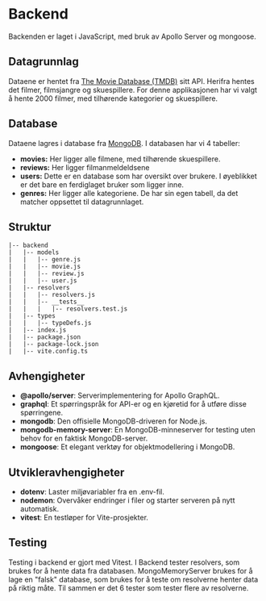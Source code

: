 # Backend

Backenden er laget i JavaScript, med bruk av Apollo Server og mongoose.  

## Datagrunnlag

Dataene er hentet fra [The Movie Database (TMDB)](https://www.themoviedb.org/) sitt API. Herifra hentes det filmer, filmsjangre og skuespillere. For denne applikasjonen har vi valgt å hente 2000 filmer, med tilhørende kategorier og skuespillere.

## Database

Dataene lagres i database fra [MongoDB](https://www.mongodb.com/). I databasen har vi 4 tabeller:

 - **movies:** Her ligger alle filmene, med tilhørende skuespillere.
 - **reviews:** Her ligger filmanmeldeldsene
 - **users:** Dette er en database som har oversikt over brukere. I øyeblikket er det bare en ferdiglaget bruker som ligger inne.
 - **genres:** Her ligger alle kategoriene. De har sin egen tabell, da det matcher oppsettet til datagrunnlaget.

## Struktur

```
|-- backend
|   |-- models
|   |   |-- genre.js
|   |   |-- movie.js
|   |   |-- review.js
|   |   |-- user.js
|   |-- resolvers
|   |   |-- resolvers.js
|   |   |-- __tests__
|   |   |   |-- resolvers.test.js
|   |-- types
|   |   |-- typeDefs.js
|   |-- index.js
|   |-- package.json
|   |-- package-lock.json
|   |-- vite.config.ts
```

## Avhengigheter

- **@apollo/server**: Serverimplementering for Apollo GraphQL.
- **graphql**: Et spørringspråk for API-er og en kjøretid for å utføre disse spørringene.
- **mongodb**: Den offisielle MongoDB-driveren for Node.js.
- **mongodb-memory-server**: En MongoDB-minneserver for testing uten behov for en faktisk MongoDB-server.
- **mongoose**: Et elegant verktøy for objektmodellering i MongoDB.

## Utvikleravhengigheter

- **dotenv**: Laster miljøvariabler fra en .env-fil.
- **nodemon**: Overvåker endringer i filer og starter serveren på nytt automatisk.
- **vitest**: En testløper for Vite-prosjekter.


## Testing

Testing i backend er gjort med Vitest. I Backend tester resolvers, som brukes for å hente data fra databasen. MongoMemoryServer brukes for å lage en "falsk" database, som brukes for å teste om resolverne henter data på riktig måte. Til sammen er det 6 tester som tester flere av resolverne.